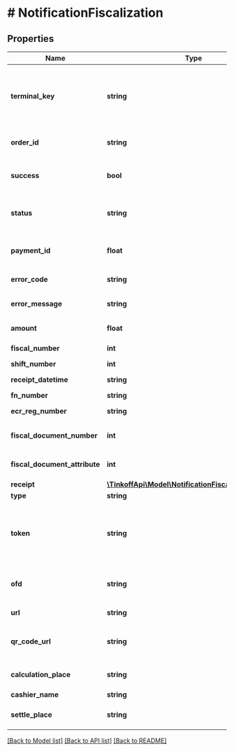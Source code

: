 # # NotificationFiscalization

## Properties

Name | Type | Description | Notes
------------ | ------------- | ------------- | -------------
**terminal_key** | **string** | Идентификатор терминала. Выдается мерчанту в Т‑Бизнес при заведении терминала. | [optional]
**order_id** | **string** | Идентификатор заказа в системе мерчанта. | [optional]
**success** | **bool** | Успешность прохождения запроса — &#x60;true&#x60;/&#x60;false&#x60;. | [optional]
**status** | **string** | Для уведомлений о фискализации — всегда &#x60;RECEIPT&#x60;. | [optional] [default to 'RECEIPT']
**payment_id** | **float** | Идентификатор платежа в системе Т‑Бизнес. | [optional]
**error_code** | **string** | Код ошибки. &#x60;0&#x60; в случае успеха. | [optional]
**error_message** | **string** | Описание ошибки, если она произошла. | [optional]
**amount** | **float** | Сумма в копейках. | [optional]
**fiscal_number** | **int** | Номер чека в смене. | [optional]
**shift_number** | **int** | Номер смены. | [optional]
**receipt_datetime** | **string** | Дата и время документа из ФН. | [optional]
**fn_number** | **string** | Номер ФН. | [optional]
**ecr_reg_number** | **string** | Регистрационный номер ККТ. | [optional]
**fiscal_document_number** | **int** | Фискальный номер документа. | [optional]
**fiscal_document_attribute** | **int** | Фискальный признак документа. | [optional]
**receipt** | [**\TinkoffApi\Model\NotificationFiscalizationReceipt**](NotificationFiscalizationReceipt.md) |  | [optional]
**type** | **string** | Признак расчета. | [optional]
**token** | **string** | Подпись запроса. Формируется по такому же принципу, как и в случае запросов в Т‑Бизнес. | [optional]
**ofd** | **string** | Наименование оператора фискальных данных. | [optional]
**url** | **string** | URL-адрес с копией чека. | [optional]
**qr_code_url** | **string** | URL-адрес с QR-кодом для проверки чека в ФНС. | [optional]
**calculation_place** | **string** | Место осуществления расчетов. | [optional]
**cashier_name** | **string** | Имя кассира. | [optional]
**settle_place** | **string** | Место нахождения (установки) ККМ. | [optional]

[[Back to Model list]](../../README.md#models) [[Back to API list]](../../README.md#endpoints) [[Back to README]](../../README.md)
